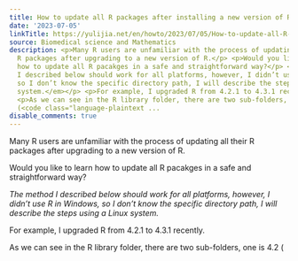```yaml
---
title: How to update all R packages after installing a new version of R?
date: '2023-07-05'
linkTitle: https://yulijia.net/en/howto/2023/07/05/How-to-update-all-R-packages-after-installing-a-new-version-of-R.html
source: Biomedical science and Mathematics
description: <p>Many R users are unfamiliar with the process of updating all their
  R packages after upgrading to a new version of R.</p> <p>Would you like to learn
  how to update all R pacakges in a safe and straightforward way?</p> <p><em>The method
  I described below should work for all platforms, however, I didn’t use R in Windows,
  so I don’t know the specific directory path, I will describe the steps using a Linux
  system.</em></p> <p>For example, I upgraded R from 4.2.1 to 4.3.1 recently.</p>
  <p>As we can see in the R library folder, there are two sub-folders, one is 4.2
  (<code class="language-plaintext ...
disable_comments: true
---
```

<p>Many R users are unfamiliar with the process of updating all their R packages after upgrading to a new version of R.</p> <p>Would you like to learn how to update all R pacakges in a safe and straightforward way?</p> <p><em>The method I described below should work for all platforms, however, I didn’t use R in Windows, so I don’t know the specific directory path, I will describe the steps using a Linux system.</em></p> <p>For example, I upgraded R from 4.2.1 to 4.3.1 recently.</p> <p>As we can see in the R library folder, there are two sub-folders, one is 4.2 (<code class="language-plaintext ...